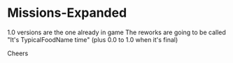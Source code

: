 # Missions-Expanded

1.0 versions are the one already in game
The reworks are going to be called "It's TypicalFoodName time" (plus 0.0 to 1.0 when it's final)

Cheers
